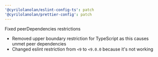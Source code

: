 ```yaml
---
'@cyrilolanolan/eslint-config-ts': patch
'@cyrilolanolan/prettier-config': patch
---
```


Fixed peerDependencies restrictions

- Removed upper boundary restriction for TypeScript as this causes unmet peer dependencies
- Changed eslint restriction from `<9` to `<9.0.0` because it's not working
